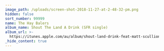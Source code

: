 ```yaml
---
image_path: /uploads/screen-shot-2018-11-27-at-2-48-32-pm.png
hidden: false
sort_number: 99999
name: The Hay Balers
album_name: Shout The Land A Drink (SFR single)
album_url: >-
  https://itunes.apple.com/au/album/shout-land-drink-feat-matt-scullion-james-blundell/1428657260
_hide_content: true
---
```


